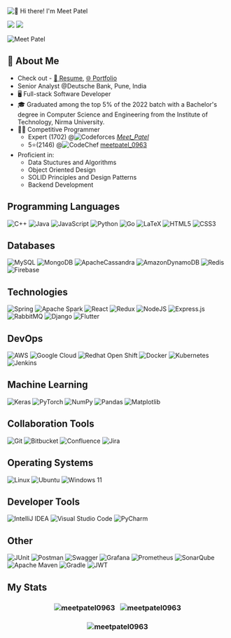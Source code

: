 <img src="https://github.com/meetpatel0963/meetpatel0963/blob/master/intro.gif" alt="👋 Hi there! I'm Meet Patel" title="👋 Hi there! I'm Meet Patel"/>

<p>
    <a href="https://www.linkedin.com/in/meet-patel-b1329a16b/"><img src="https://img.shields.io/badge/Meet Patel-%230077B5.svg?style=for-the-badge&logo=linkedin&logoColor=white"/></a>
    <a href="mailto:meet.patel.01729@gmail.com"><img src="https://img.shields.io/badge/Gmail-D14836?style=for-the-badge&logo=gmail&logoColor=white"/></a>
    <p> <img src="https://komarev.com/ghpvc/?username=meetpatel0963&label=Profile%20views&color=0e75b6&style=flat" alt="Meet Patel" /></p>
</p>


## 📖 About Me
- Check out - <a href="https://drive.google.com/file/d/19N16icKKzVS3PTRZY6V0lA_AVA1xoENN/view?usp=sharing" target="_blank">📄 Resume</a>, <a href="https://meetpatel0963.github.io/#/home" target="_blank">🌐 Portfolio</a>
- Senior Analyst @Deutsche Bank, Pune, India
- 🖥 Full-stack Software Developer
- 🎓 Graduated among the top 5% of the 2022 batch with a Bachelor's degree in Computer Science and Engineering from the Institute of Technology, Nirma University.
- 👨‍💻 Competitive Programmer
    - Expert (1702) @![Codeforces](https://img.shields.io/badge/Codeforces-445f9d?style=flat&logo=Codeforces&logoColor=white) [_Meet_Patel_](https://codeforces.com/profile/_Meet_Patel_)
    - 5⭐(2146) @![CodeChef](https://img.shields.io/badge/CodeChef-%23964B00.svg?style=flat&logo=CodeChef&logoColor=white) [meetpatel_0963](https://www.codechef.com/users/meetpatel_0963)
- Proficient in: 
    - Data Stuctures and Algorithms 
    - Object Oriented Design 
    - SOLID Principles and Design Patterns 
    - Backend Development

## Programming Languages

![C++](https://img.shields.io/badge/c++-%2300599C.svg?style=for-the-badge&logo=c%2B%2B&logoColor=white)
![Java](https://img.shields.io/badge/java-%23ED8B00.svg?style=for-the-badge&logo=openjdk&logoColor=white)
![JavaScript](https://img.shields.io/badge/javascript-%23323330.svg?style=for-the-badge&logo=javascript&logoColor=%23F7DF1E)
![Python](https://img.shields.io/badge/python-3670A0?style=for-the-badge&logo=python&logoColor=ffdd54)
![Go](https://img.shields.io/badge/go-%2300ADD8.svg?style=for-the-badge&logo=go&logoColor=white)
![LaTeX](https://img.shields.io/badge/latex-%23008080.svg?style=for-the-badge&logo=latex&logoColor=white)
![HTML5](https://img.shields.io/badge/html5-%23E34F26.svg?style=for-the-badge&logo=html5&logoColor=white)
![CSS3](https://img.shields.io/badge/css3-%231572B6.svg?style=for-the-badge&logo=css3&logoColor=white)

## Databases

![MySQL](https://img.shields.io/badge/mysql-%2300f.svg?style=for-the-badge&logo=mysql&logoColor=white)
![MongoDB](https://img.shields.io/badge/MongoDB-%234ea94b.svg?style=for-the-badge&logo=mongodb&logoColor=white)
![ApacheCassandra](https://img.shields.io/badge/cassandra-%231287B1.svg?style=for-the-badge&logo=apache-cassandra&logoColor=white)
![AmazonDynamoDB](https://img.shields.io/badge/Amazon%20DynamoDB-4053D6?style=for-the-badge&logo=Amazon%20DynamoDB&logoColor=white)
![Redis](https://img.shields.io/badge/redis-%23DD0031.svg?style=for-the-badge&logo=redis&logoColor=white)
![Firebase](https://img.shields.io/badge/firebase-a08021?style=for-the-badge&logo=firebase&logoColor=ffcd34)

## Technologies

![Spring](https://img.shields.io/badge/spring-%236DB33F.svg?style=for-the-badge&logo=spring&logoColor=white)
![Apache Spark](https://img.shields.io/badge/Apache%20Spark-FDEE21?style=for-the-badge&logo=apachespark&logoColor=black)
![React](https://img.shields.io/badge/react-%2320232a.svg?style=for-the-badge&logo=react&logoColor=%2361DAFB)
![Redux](https://img.shields.io/badge/redux-%23593d88.svg?style=for-the-badge&logo=redux&logoColor=white)
![NodeJS](https://img.shields.io/badge/node.js-6DA55F?style=for-the-badge&logo=node.js&logoColor=white)
![Express.js](https://img.shields.io/badge/express.js-%23404d59.svg?style=for-the-badge&logo=express&logoColor=%2361DAFB)
![RabbitMQ](https://img.shields.io/badge/Rabbitmq-FF6600?style=for-the-badge&logo=rabbitmq&logoColor=white)
![Django](https://img.shields.io/badge/django-%23092E20.svg?style=for-the-badge&logo=django&logoColor=white)
![Flutter](https://img.shields.io/badge/Flutter-%2302569B.svg?style=for-the-badge&logo=Flutter&logoColor=white)


## DevOps

![AWS](https://img.shields.io/badge/Amazon%20Web%20Services-232F3E.svg?style=for-the-badge&logo=Amazon-Web-Services&logoColor=white)
![Google Cloud](https://img.shields.io/badge/GoogleCloud-%234285F4.svg?style=for-the-badge&logo=google-cloud&logoColor=white)
![Redhat Open Shift](https://img.shields.io/badge/Red%20Hat%20Open%20Shift-EE0000.svg?style=for-the-badge&logo=Red-Hat-Open-Shift&logoColor=white)
![Docker](https://img.shields.io/badge/docker-%230db7ed.svg?style=for-the-badge&logo=docker&logoColor=white)
![Kubernetes](https://img.shields.io/badge/kubernetes-%23326ce5.svg?style=for-the-badge&logo=kubernetes&logoColor=white)
![Jenkins](https://img.shields.io/badge/jenkins-%232C5263.svg?style=for-the-badge&logo=jenkins&logoColor=white)


## Machine Learning

![Keras](https://img.shields.io/badge/Keras-%23D00000.svg?style=for-the-badge&logo=Keras&logoColor=white)
![PyTorch](https://img.shields.io/badge/PyTorch-%23EE4C2C.svg?style=for-the-badge&logo=PyTorch&logoColor=white)
![NumPy](https://img.shields.io/badge/numpy-%23013243.svg?style=for-the-badge&logo=numpy&logoColor=white)
![Pandas](https://img.shields.io/badge/pandas-%23150458.svg?style=for-the-badge&logo=pandas&logoColor=white)
![Matplotlib](https://img.shields.io/badge/Matplotlib-%2325A162.svg?style=for-the-badge&logo=Matplotlib&logoColor=white)


## Collaboration Tools

![Git](https://img.shields.io/badge/git-%23F05033.svg?style=for-the-badge&logo=git&logoColor=white)
![Bitbucket](https://img.shields.io/badge/bitbucket-%230047B3.svg?style=for-the-badge&logo=bitbucket&logoColor=white)
![Confluence](https://img.shields.io/badge/confluence-%23172BF4.svg?style=for-the-badge&logo=confluence&logoColor=white)
![Jira](https://img.shields.io/badge/jira-%230A0FFF.svg?style=for-the-badge&logo=jira&logoColor=white)


## Operating Systems

![Linux](https://img.shields.io/badge/Linux-FCC624?style=for-the-badge&logo=linux&logoColor=black)
![Ubuntu](https://img.shields.io/badge/Ubuntu-E95420?style=for-the-badge&logo=ubuntu&logoColor=white)
![Windows 11](https://img.shields.io/badge/Windows%2011-%230079d5.svg?style=for-the-badge&logo=Windows%2011&logoColor=white)


## Developer Tools

![IntelliJ IDEA](https://img.shields.io/badge/IntelliJIDEA-000000.svg?style=for-the-badge&logo=intellij-idea&logoColor=white)
![Visual Studio Code](https://img.shields.io/badge/Visual%20Studio%20Code-0078d7.svg?style=for-the-badge&logo=visual-studio-code&logoColor=white)
![PyCharm](https://img.shields.io/badge/pycharm-143?style=for-the-badge&logo=pycharm&logoColor=black&color=black&labelColor=green)


## Other

![JUnit](https://img.shields.io/badge/JUnit5-25A162.svg?style=for-the-badge&logo=JUnit5&logoColor=white)
![Postman](https://img.shields.io/badge/Postman-FF6C37?style=for-the-badge&logo=postman&logoColor=white)
![Swagger](https://img.shields.io/badge/-Swagger-%23Clojure?style=for-the-badge&logo=swagger&logoColor=white)
![Grafana](https://img.shields.io/badge/grafana-%23F46800.svg?style=for-the-badge&logo=grafana&logoColor=white)
![Prometheus](https://img.shields.io/badge/Prometheus-E6522C?style=for-the-badge&logo=Prometheus&logoColor=white)
![SonarQube](https://img.shields.io/badge/SonarQube-black?style=for-the-badge&logo=sonarqube&logoColor=4E9BCD)
![Apache Maven](https://img.shields.io/badge/Apache%20Maven-C71A36?style=for-the-badge&logo=Apache%20Maven&logoColor=white)
![Gradle](https://img.shields.io/badge/Gradle-02303A.svg?style=for-the-badge&logo=Gradle&logoColor=white)
![JWT](https://img.shields.io/badge/JWT-black?style=for-the-badge&logo=JSON%20web%20tokens)


## My Stats

<h3 align=center>
<img align="center" src="https://github-readme-stats.vercel.app/api/top-langs?username=meetpatel0963&show_icons=true&locale=en&layout=compact&langs_count=5&theme=tokyonight" alt="meetpatel0963" />
&nbsp;
<img align="center" src="https://github-readme-stats.vercel.app/api?username=meetpatel0963&show_icons=true&count_private=true&theme=tokyonight&hide_rank=true&hide=contribs" alt="meetpatel0963" />
</h3>
<h3 align=center>
<img align="center" src="https://github-readme-streak-stats.herokuapp.com/?user=meetpatel0963&theme=tokyonight" alt="meetpatel0963" />
</h3>
